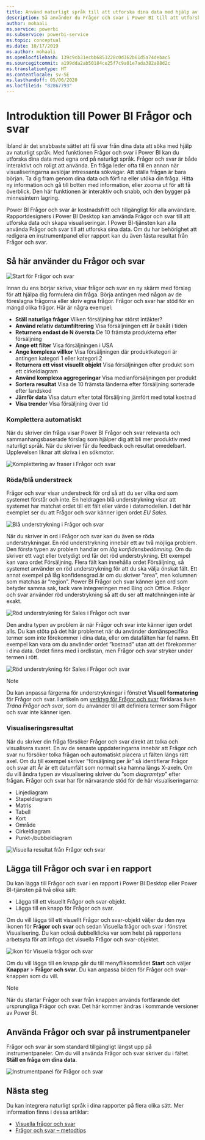 ```yaml
---
title: Använd naturligt språk till att utforska dina data med hjälp av Power BI Frågor och svar
description: Så använder du Frågor och svar i Power BI till att utforska dina data
author: mohaali
ms.service: powerbi
ms.subservice: powerbi-service
ms.topic: conceptual
ms.date: 10/17/2019
ms.author: mohaali
ms.openlocfilehash: 139c9cb31ecbb6853228c0d362b61d5a74debac5
ms.sourcegitcommit: a199dda2ab50184ce25f7c9a01e7ada382a88d2c
ms.translationtype: HT
ms.contentlocale: sv-SE
ms.lasthandoff: 05/06/2020
ms.locfileid: "82867793"
---
```

# <a name="intro-to-power-bi-qa"></a>Introduktion till Power BI Frågor och svar

Ibland är det snabbaste sättet att få svar från dina data att söka med hjälp av naturligt språk. Med funktionen Frågor och svar i Power BI kan du utforska dina data med egna ord på naturligt språk. Frågor och svar är både interaktivt och roligt att använda. En fråga leder ofta till en annan när visualiseringarna avslöjar intressanta sökvägar. Att ställa frågan är bara början. Ta dig fram genom dina data och förfina eller utöka din fråga. Hitta ny information och gå till botten med information, eller zooma ut för att få överblick. Den här funktionen är interaktiv och snabb, och den bygger på minnesintern lagring. 

Power BI Frågor och svar är kostnadsfritt och tillgängligt för alla användare. Rapportdesigners i Power BI Desktop kan använda Frågor och svar till att utforska data och skapa visualiseringar. I Power BI-tjänsten kan alla använda Frågor och svar till att utforska sina data. Om du har behörighet att redigera en instrumentpanel eller rapport kan du även fästa resultat från Frågor och svar.

## <a name="how-to-use-qa"></a>Så här använder du Frågor och svar

![Start för Frågor och svar](media/qna-visual.png)

Innan du ens börjar skriva, visar frågor och svar en ny skärm med förslag för att hjälpa dig formulera din fråga. Börja antingen med någon av de föreslagna frågorna eller skriv egna frågor. Frågor och svar har stöd för en mängd olika frågor. Här är några exempel:

- **Ställ naturliga frågor** Vilken försäljning har störst intäkter?
- **Använd relativ datumfiltrering** Visa försäljningen ett år bakåt i tiden
- **Returnera endast de N översta** De 10 främsta produkterna efter försäljning
- **Ange ett filter** Visa försäljningen i USA
- **Ange komplexa villkor** Visa försäljningen där produktkategori är antingen kategori 1 eller kategori 2
- **Returnera ett visst visuellt objekt** Visa försäljningen efter produkt som ett cirkeldiagram
- **Använd komplexa aggregeringar** Visa medianförsäljningen per produkt
- **Sortera resultat** Visa de 10 främsta länderna efter försäljning sorterade efter landskod
- **Jämför data** Visa datum efter total försäljning jämfört med total kostnad
- **Visa trender** Visa försäljning över tid

### <a name="autocomplete"></a>Komplettera automatiskt

När du skriver din fråga visar Power BI Frågor och svar relevanta och sammanhangsbaserade förslag som hjälper dig att bli mer produktiv med naturligt språk. När du skriver får du feedback och resultat omedelbart. Upplevelsen liknar att skriva i en sökmotor.

![Komplettering av fraser i Frågor och svar](media/qna-suggestion-phrase-completion.png)

### <a name="redblue-underlines"></a>Röda/blå understreck

Frågor och svar visar understreck för ord så att du ser vilka ord som systemet förstår och inte. En heldragen blå understrykning visar att systemet har matchat ordet till ett fält eller värde i datamodellen. I det här exemplet ser du att Frågor och svar känner igen ordet *EU Sales*.

![Blå understrykning i Frågor och svar](media/qna-blue-underline.png)

När du skriver in ord i Frågor och svar kan du även se röda understrykningar. En röd understrykning innebär ett av två möjliga problem. Den första typen av problem handlar om *låg konfidensbedömning*. Om du skriver ett vagt eller tvetydigt ord får det röd understrykning. Ett exempel kan vara ordet Försäljning. Flera fält kan innehålla ordet Försäljning, så systemet använder en röd understrykning för att du ska välja önskat fält. Ett annat exempel på låg konfidensgrad är om du skriver ”area”, men kolumnen som matchas är ”region”. Power BI Frågor och svar känner igen ord som betyder samma sak, tack vare integreringen med Bing och Office. Frågor och svar använder röd understrykning så att du ser att matchningen inte är exakt.

![Röd understrykning för Sales i Frågor och svar](media/qna-red-underline-sales.png)

Den andra typen av problem är när Frågor och svar inte känner igen ordet alls. Du kan stöta på det här problemet när du använder domänspecifika termer som inte förekommer i dina data, eller om datafälten har fel namn. Ett exempel kan vara om du använder ordet ”kostnad” utan att det förekommer i dina data. Ordet finns med i ordlistan, men Frågor och svar stryker under termen i rött.

![Röd understrykning för Sales i Frågor och svar](media/qna-red-underline-costs.png)

> [!NOTE]
> Du kan anpassa färgerna för understrykningar i fönstret **Visuell formatering** för Frågor och svar. I artikeln om [verktyg för Frågor och svar](q-and-a-tooling-teach-q-and-a.md) förklaras även *Träna Frågor och svar*, som du använder till att definiera termer som Frågor och svar inte känner igen.

### <a name="visualization-results"></a>Visualiseringsresultat

När du skriver din fråga försöker Frågor och svar direkt att tolka och visualisera svaret. En av de senaste uppdateringarna innebär att Frågor och svar nu försöker tolka frågan och automatiskt placera ut fälten längs rätt axel. Om du till exempel skriver ”försäljning per år” så identifierar Frågor och svar att År är ett datumfält som normalt ska hamna längs X-axeln. Om du vill ändra typen av visualisering skriver du ”som *diagramtyp*” efter frågan. Frågor och svar har för närvarande stöd för de här visualiseringarna:

- Linjediagram
- Stapeldiagram
- Matris
- Tabell
- Kort
- Område
- Cirkeldiagram
- Punkt-/bubbeldiagram
 
![Visuella resultat från Frågor och svar](media/qna-visual-results-date.png)

## <a name="add-qa-to-a-report"></a>Lägga till Frågor och svar i en rapport

Du kan lägga till Frågor och svar i en rapport i Power BI Desktop eller Power BI-tjänsten på två olika sätt:

- Lägga till ett visuellt Frågor och svar-objekt.
- Lägga till en knapp för Frågor och svar.

Om du vill lägga till ett visuellt Frågor och svar-objekt väljer du den nya ikonen för **Frågor och svar** och sedan Visuella frågor och svar i fönstret Visualisering. Du kan också dubbelklicka var som helst på rapportens arbetsyta för att infoga det visuella Frågor och svar-objektet.

![Ikon för Visuella frågor och svar](media/qna-visual-icon.png)

Om du vill lägga till en knapp går du till menyfliksområdet **Start** och väljer **Knappar** > **Frågor och svar**. Du kan anpassa bilden för Frågor och svar-knappen som du vill.

> [!NOTE]
> När du startar Frågor och svar från knappen används fortfarande det ursprungliga Frågor och svar. Det här kommer ändras i kommande versioner av Power BI.

## <a name="use-qa-for-dashboards"></a>Använda Frågor och svar på instrumentpaneler

Frågor och svar är som standard tillgängligt längst upp på instrumentpaneler. Om du vill använda Frågor och svar skriver du i fältet **Ställ en fråga om dina data**.

![Instrumentpanel för Frågor och svar](media/qna-dashboard.png)

## <a name="next-steps"></a>Nästa steg

Du kan integrera naturligt språk i dina rapporter på flera olika sätt. Mer information finns i dessa artiklar:

* [Visuella frågor och svar](../visuals/power-bi-visualization-q-and-a.md)
* [Frågor och svar – metodtips](q-and-a-best-practices.md)
